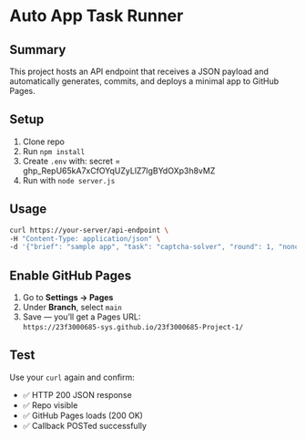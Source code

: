 # Auto App Task Runner

## Summary
This project hosts an API endpoint that receives a JSON payload and automatically generates, commits, and deploys a minimal app to GitHub Pages.

## Setup
1. Clone repo
2. Run `npm install`
3. Create `.env` with: secret = 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
4. Run with `node server.js`

## Usage
```bash
curl https://your-server/api-endpoint \
-H "Content-Type: application/json" \
-d '{"brief": "sample app", "task": "captcha-solver", "round": 1, "nonce": "abc123", "secret": "your_google_form_secret"}'
```

## Enable GitHub Pages
1. Go to **Settings → Pages**
2. Under **Branch**, select `main`  
3. Save — you’ll get a Pages URL:  
   `https://23f3000685-sys.github.io/23f3000685-Project-1/`

## Test
Use your `curl` again and confirm:
- ✅ HTTP 200 JSON response
- ✅ Repo visible
- ✅ GitHub Pages loads (200 OK)
- ✅ Callback POSTed successfully
